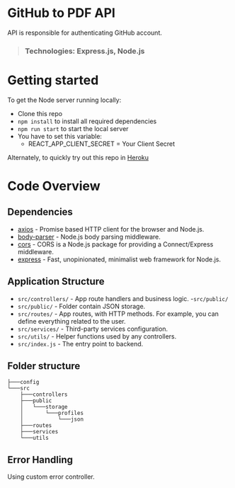 # GitHub to PDF API

API is responsible for authenticating GitHub account.

> ### Technologies: Express.js, Node.js

# Getting started

To get the Node server running locally:

-  Clone this repo
-  `npm install` to install all required dependencies
-  `npm run start` to start the local server
-  You have to set this variable:
   -  REACT_APP_CLIENT_SECRET = Your Client Secret

Alternately, to quickly try out this repo in [Heroku](https://github-to-pdf-api.herokuapp.com/)

# Code Overview

## Dependencies

-  [axios](https://www.npmjs.com/package/axios) - Promise based HTTP client for the browser and Node.js.
-  [body-parser](https://www.npmjs.com/package/body-parser) - Node.js body parsing middleware.
-  [cors](https://www.npmjs.com/package/cors) - CORS is a Node.js package for providing a Connect/Express middleware.
-  [express](https://www.npmjs.com/package/express) - Fast, unopinionated, minimalist web framework for Node.js.

## Application Structure

-  `src/controllers/` - App route handlers and business logic. -`src/public/`
-  `src/public/` - Folder contain JSON storage.
-  `src/routes/` - App routes, with HTTP methods. For example, you can define everything related to the user.
-  `src/services/` - Third-party services configuration.
-  `src/utils/` - Helper functions used by any controllers.
-  `src/index.js` - The entry point to backend.

## Folder structure

```
├───config
└───src
    ├───controllers
    ├───public
    │   └───storage
    │       └───profiles
    │           └───json
    ├───routes
    ├───services
    └───utils
```

## Error Handling

Using custom error controller.
